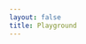 ```yaml
---
layout: false
title: Playground
---
```


<PlaygroundWithLoader/>

<script>import {defineAsyncComponent} from "vue";
import LoadingFrame from "./LoadingFrame.vue";

const asyncComponent = defineAsyncComponent({
    loader: () => import("./PlaygroundPage.vue"),
    delay: 0,
    loadingComponent: LoadingFrame,
});
</script>

<script setup>
const PlaygroundWithLoader = asyncComponent;
</script>
